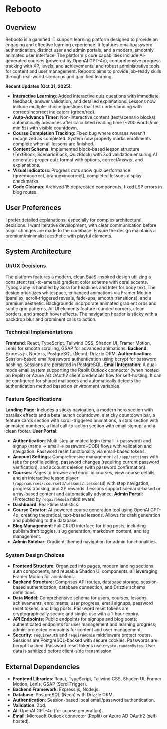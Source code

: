 # Rebooto

## Overview
Rebooto is a gamified IT support learning platform designed to provide an engaging and effective learning experience. It features email/password authentication, distinct user and admin portals, and a modern, smoothly animated user interface. The platform's core capabilities include AI-generated courses (powered by OpenAI GPT-4o), comprehensive progress tracking with XP, levels, and achievements, and robust administrative tools for content and user management. Rebooto aims to provide job-ready skills through real-world scenarios and gamified learning.

**Recent Updates (Oct 31, 2025)**: 
- **Interactive Learning**: Added interactive quiz questions with immediate feedback, answer validation, and detailed explanations. Lessons now include multiple-choice questions that test understanding with correct/incorrect indicators (green/red).
- **Auto-Advance Timer**: Non-interactive content (text/scenario blocks) automatically advances after calculated reading time (~200 words/min, min 5s) with visible countdown.
- **Course Completion Tracking**: Fixed bug where courses weren't recognized as completed. System now properly marks enrollments complete when all lessons are finished.
- **Content Schema**: Implemented block-based lesson structure (TextBlock, ScenarioBlock, QuizBlock) with Zod validation ensuring AI generates proper quiz format with options, correctAnswer, and explanations.
- **Visual Indicators**: Progress dots show quiz performance (green=correct, orange=incorrect), completed lessons display checkmarks.
- **Code Cleanup**: Archived 15 deprecated components, fixed LSP errors in blog routes.

## User Preferences
I prefer detailed explanations, especially for complex architectural decisions. I want iterative development, with clear communication before major changes are made to the codebase. Ensure the design maintains a premium/minimalist aesthetic with playful elements.

## System Architecture

### UI/UX Decisions
The platform features a modern, clean SaaS-inspired design utilizing a consistent teal-to-emerald gradient color scheme with coral accents. Typography is handled by Sora for headlines and Inter for body text. The design prioritizes whitespace, enhanced animations via Framer Motion (parallax, scroll-triggered reveals, fade-ups, smooth transitions), and a premium aesthetic. Backgrounds incorporate animated gradient orbs and subtle grid patterns. All UI elements feature rounded corners, clean borders, and smooth hover effects. The navigation header is sticky with a backdrop blur and prominent calls to action.

### Technical Implementations
**Frontend**: React, TypeScript, Tailwind CSS, Shadcn UI, Framer Motion, Lenis for smooth scrolling, GSAP for advanced animations.
**Backend**: Express.js, Node.js, PostgreSQL (Neon), Drizzle ORM.
**Authentication**: Session-based email/password authentication using bcrypt for password hashing. Sessions are persisted in PostgreSQL.
**Email Integration**: A dual-mode email system supporting the Replit Outlook connector (when hosted on Replit) or Azure AD OAuth2 client credentials flow for self-hosting. It can be configured for shared mailboxes and automatically detects the authentication method based on environment variables.

### Feature Specifications
**Landing Page**: Includes a sticky navigation, a modern hero section with parallax effects and a beta launch countdown, a sticky countdown bar, a feature cards section with scroll-triggered animations, a stats section with animated numbers, a final call-to-action section with email signup, and a clean footer.
**User Portal**:
- **Authentication**: Multi-step animated login (email -> password) and signup (name -> email -> password+DOB) flows with validation and navigation. Password reset functionality via email-based tokens.
- **Account Settings**: Comprehensive management at `/app/settings` with tabs for profile editing, password changes (requiring current password verification), and account deletion (with password confirmation).
- **Courses**: Pages to browse and enroll in courses, view course details, and an interactive lesson player (`/app/courses/:courseId/lessons/:lessonId`) with step navigation, progress tracking, and XP rewards. Lessons support scenario-based or array-based content and automatically advance.
**Admin Portal**: (Protected by `requireAdmin` middleware)
- **Dashboard**: Real-time statistics.
- **Course Creator**: AI-powered course generation tool using OpenAI GPT-4o, creating theoretical, text-based lessons. Allows for draft generation and publishing to the database.
- **Blog Management**: Full CRUD interface for blog posts, including publish/draft toggles, slug generation, markdown content, and tag management.
- **Admin Sidebar**: Gradient-themed navigation for admin functionalities.

### System Design Choices
- **Frontend Structure**: Organized into pages, modern landing sections, auth components, and reusable Shadcn UI components, all leveraging Framer Motion for animations.
- **Backend Structure**: Comprises API routes, database storage, session-based authentication, database connection, and Drizzle schema definitions.
- **Data Model**: Comprehensive schema for users, courses, lessons, achievements, enrollments, user progress, email signups, password reset tokens, and blog posts. Password reset tokens are cryptographically secure and single-use with a 1-hour expiry.
- **API Endpoints**: Public endpoints for signups and blog posts; authenticated endpoints for user management and learning progress; admin-protected endpoints for content and user management.
- **Security**: `requireAuth` and `requireAdmin` middleware protect routes. Sessions are PostgreSQL-backed with secure cookies. Passwords are bcrypt-hashed. Password reset tokens use `crypto.randomBytes`. User data is sanitized before client-side transmission.

## External Dependencies
- **Frontend Libraries**: React, TypeScript, Tailwind CSS, Shadcn UI, Framer Motion, Lenis, GSAP (ScrollTrigger).
- **Backend Framework**: Express.js, Node.js.
- **Database**: PostgreSQL (Neon) with Drizzle ORM.
- **Authentication**: Session-based local email/password authentication.
- **Validation**: Zod.
- **AI**: OpenAI GPT-4o (for course generation).
- **Email**: Microsoft Outlook connector (Replit) or Azure AD OAuth2 (self-hosted).